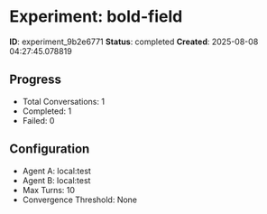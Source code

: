 # Experiment: bold-field

**ID**: experiment_9b2e6771
**Status**: completed
**Created**: 2025-08-08 04:27:45.078819

## Progress

- Total Conversations: 1
- Completed: 1
- Failed: 0

## Configuration

- Agent A: local:test
- Agent B: local:test
- Max Turns: 10
- Convergence Threshold: None
